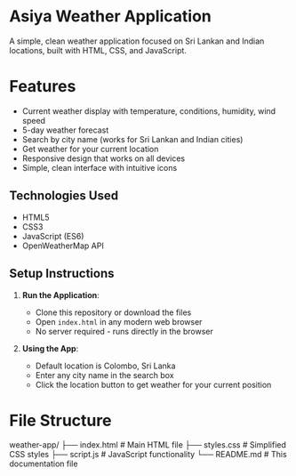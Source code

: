 # Asiya Weather Application

A simple, clean weather application focused on Sri Lankan and Indian locations, built with HTML, CSS, and JavaScript.

# Features

- Current weather display with temperature, conditions, humidity, wind speed
- 5-day weather forecast
- Search by city name (works for Sri Lankan and Indian cities)
- Get weather for your current location
- Responsive design that works on all devices
- Simple, clean interface with intuitive icons

## Technologies Used

- HTML5
- CSS3
- JavaScript (ES6)
- OpenWeatherMap API

## Setup Instructions

1. **Run the Application**:
   - Clone this repository or download the files
   - Open `index.html` in any modern web browser
   - No server required - runs directly in the browser

2. **Using the App**:
   - Default location is Colombo, Sri Lanka
   - Enter any city name in the search box
   - Click the location button to get weather for your current position

# File Structure
weather-app/
├── index.html # Main HTML file
├── styles.css # Simplified CSS styles
├── script.js # JavaScript functionality
└── README.md # This documentation file

